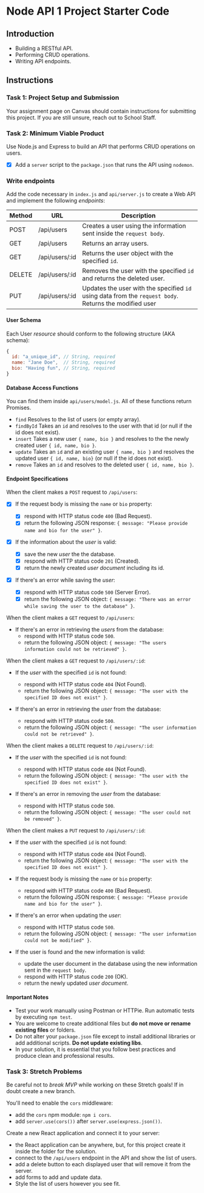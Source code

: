 # Node API 1 Project Starter Code

## Introduction

-   Building a RESTful API.
-   Performing CRUD operations.
-   Writing API endpoints.

## Instructions

### Task 1: Project Setup and Submission

Your assignment page on Canvas should contain instructions for submitting this project. If you are still unsure, reach out to School Staff.

### Task 2: Minimum Viable Product

Use Node.js and Express to build an API that performs CRUD operations on users.

-   [x] Add a `server` script to the `package.json` that runs the API using `nodemon`.

### Write endpoints

Add the code necessary in `index.js` and `api/server.js` to create a Web API and implement the following _endpoints_:

| Method | URL            | Description                                                                                            |
| ------ | -------------- | ------------------------------------------------------------------------------------------------------ |
| POST   | /api/users     | Creates a user using the information sent inside the `request body`.                                   |
| GET    | /api/users     | Returns an array users.                                                                                |
| GET    | /api/users/:id | Returns the user object with the specified `id`.                                                       |
| DELETE | /api/users/:id | Removes the user with the specified `id` and returns the deleted user.                                 |
| PUT    | /api/users/:id | Updates the user with the specified `id` using data from the `request body`. Returns the modified user |

#### User Schema

Each User _resource_ should conform to the following structure (AKA schema):

```js
{
  id: "a_unique_id", // String, required
  name: "Jane Doe",  // String, required
  bio: "Having fun", // String, required
}
```

#### Database Access Functions

You can find them inside `api/users/model.js`. All of these functions return Promises.

-   `find` Resolves to the list of users (or empty array).
-   `findById` Takes an `id` and resolves to the user with that id (or null if the id does not exist).
-   `insert` Takes a new user `{ name, bio }` and resolves to the the newly created user `{ id, name, bio }`.
-   `update` Takes an `id` and an existing user `{ name, bio }` and resolves the updated user `{ id, name, bio}` (or null if the id does not exist).
-   `remove` Takes an `id` and resolves to the deleted user `{ id, name, bio }`.

#### Endpoint Specifications

When the client makes a `POST` request to `/api/users`:

-   [x] If the request body is missing the `name` or `bio` property:

    -   [x] respond with HTTP status code `400` (Bad Request).
    -   [x] return the following JSON response: `{ message: "Please provide name and bio for the user" }`.

-   [x] If the information about the _user_ is valid:

    -   [x] save the new _user_ the the database.
    -   [x] respond with HTTP status code `201` (Created).
    -   [x] return the newly created _user document_ including its id.

-   [x] If there's an error while saving the _user_:
    -   [x] respond with HTTP status code `500` (Server Error).
    -   [x] return the following JSON object: `{ message: "There was an error while saving the user to the database" }`.

When the client makes a `GET` request to `/api/users`:

-   If there's an error in retrieving the _users_ from the database:
    -   respond with HTTP status code `500`.
    -   return the following JSON object: `{ message: "The users information could not be retrieved" }`.

When the client makes a `GET` request to `/api/users/:id`:

-   If the _user_ with the specified `id` is not found:

    -   respond with HTTP status code `404` (Not Found).
    -   return the following JSON object: `{ message: "The user with the specified ID does not exist" }`.

-   If there's an error in retrieving the _user_ from the database:
    -   respond with HTTP status code `500`.
    -   return the following JSON object: `{ message: "The user information could not be retrieved" }`.

When the client makes a `DELETE` request to `/api/users/:id`:

-   If the _user_ with the specified `id` is not found:

    -   respond with HTTP status code `404` (Not Found).
    -   return the following JSON object: `{ message: "The user with the specified ID does not exist" }`.

-   If there's an error in removing the _user_ from the database:
    -   respond with HTTP status code `500`.
    -   return the following JSON object: `{ message: "The user could not be removed" }`.

When the client makes a `PUT` request to `/api/users/:id`:

-   If the _user_ with the specified `id` is not found:

    -   respond with HTTP status code `404` (Not Found).
    -   return the following JSON object: `{ message: "The user with the specified ID does not exist" }`.

-   If the request body is missing the `name` or `bio` property:

    -   respond with HTTP status code `400` (Bad Request).
    -   return the following JSON response: `{ message: "Please provide name and bio for the user" }`.

-   If there's an error when updating the _user_:

    -   respond with HTTP status code `500`.
    -   return the following JSON object: `{ message: "The user information could not be modified" }`.

-   If the user is found and the new information is valid:

    -   update the user document in the database using the new information sent in the `request body`.
    -   respond with HTTP status code `200` (OK).
    -   return the newly updated _user document_.

#### Important Notes

-   Test your work manually using Postman or HTTPie. Run automatic tests by executing `npm test`.
-   You are welcome to create additional files but **do not move or rename existing files** or folders.
-   Do not alter your `package.json` file except to install additional libraries or add additional scripts. **Do not update existing libs**.
-   In your solution, it is essential that you follow best practices and produce clean and professional results.

### Task 3: Stretch Problems

Be careful not to _break MVP_ while working on these Stretch goals! If in doubt create a new branch.

You'll need to enable the `cors` middleware:

-   add the `cors` npm module: `npm i cors`.
-   add `server.use(cors())` after `server.use(express.json())`.

Create a new React application and connect it to your server:

-   the React application can be anywhere, but, for this project create it inside the folder for the solution.
-   connect to the `/api/users` endpoint in the API and show the list of users.
-   add a delete button to each displayed user that will remove it from the server.
-   add forms to add and update data.
-   Style the list of users however you see fit.
